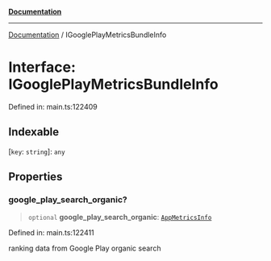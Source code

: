 [**Documentation**](../README.md)

***

[Documentation](../README.md) / IGooglePlayMetricsBundleInfo

# Interface: IGooglePlayMetricsBundleInfo

Defined in: main.ts:122409

## Indexable

\[`key`: `string`\]: `any`

## Properties

### google\_play\_search\_organic?

> `optional` **google\_play\_search\_organic**: [`AppMetricsInfo`](../classes/AppMetricsInfo.md)

Defined in: main.ts:122411

ranking data from Google Play organic search
